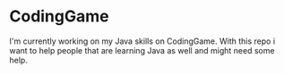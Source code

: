 # CodingGame

I'm currently working on my Java skills on CodingGame. With this repo i want to help people that are learning Java as well and might need some help.
